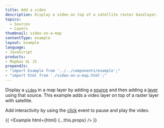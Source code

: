 ```yaml
---
title: Add a video
description: Display a video on top of a satellite raster baselayer.
topics:
  - Sources
  - Layers
thumbnail: video-on-a-map
contentType: example
layout: example
language:
- JavaScript
products:
- Mapbox GL JS
prependJs:
- "import Example from '../../components/example';"
- "import html from './video-on-a-map.html';"
---
```


Display a [`video`](/mapbox-gl-js/style-spec/sources/#video) in a map layer by adding a [source](/mapbox-gl-js/style-spec/sources/) and then adding a [layer](/mapbox-gl-js/style-spec/layers/) using that source. This example adds a video layer on top of a raster layer with satellite.

Add interactivity by using the [click](/mapbox-gl-js/api/map/#map.event:click) event to pause and play the video.

{{ <Example html={html} {...this.props} /> }}
